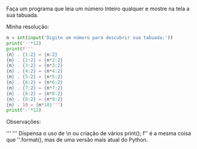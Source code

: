 Faça um programa que leia um número Inteiro qualquer e mostre na tela a sua tabuada.

Minha resolução:

```python
n = int(input('Digite um número para descubrir sua tabuada:'))  
print('-'*12)  
print(f'''  
{n} . {1:2} = {n:2}  
{n} . {2:2} = {n*2:2}  
{n} . {3:2} = {n*3:2}  
{n} . {4:2} = {n*4:2}  
{n} . {5:2} = {n*5:2}  
{n} . {6:2} = {n*6:2}  
{n} . {7:2} = {n*7:2}  
{n} . {8:2} = {n*8:2}  
{n} . {8:2} = {n*9:2}  
{n} . 10 = {n*10}''')  
print('-'*12)
```

Observações:
  
''' ''' Dispensa o uso de \n ou criação de vários print();
f'' é a mesma coisa que ''.format(), mas de uma versão mais atual do Python.